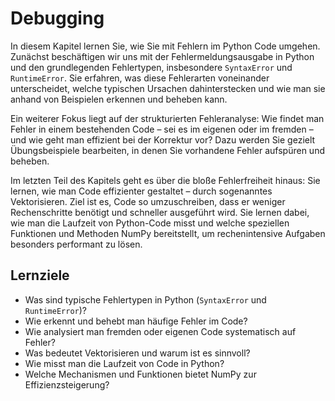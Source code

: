 # Debugging

In diesem Kapitel lernen Sie, wie Sie mit Fehlern im Python Code umgehen. Zunächst beschäftigen wir uns mit der Fehlermeldungsausgabe in Python und den grundlegenden Fehlertypen, insbesondere $\texttt{SyntaxError}$ und $\texttt{RuntimeError}$. Sie erfahren, was diese Fehlerarten voneinander unterscheidet, welche typischen Ursachen dahinterstecken und wie man sie anhand von Beispielen erkennen und beheben kann.

Ein weiterer Fokus liegt auf der strukturierten Fehleranalyse: Wie findet man Fehler in einem bestehenden Code – sei es im eigenen oder im fremden – und wie geht man effizient bei der Korrektur vor? Dazu werden Sie gezielt Übungsbeispiele bearbeiten, in denen Sie vorhandene Fehler aufspüren und beheben.

Im letzten Teil des Kapitels geht es über die bloße Fehlerfreiheit hinaus: Sie lernen, wie man Code effizienter gestaltet – durch sogenanntes Vektorisieren. Ziel ist es, Code so umzuschreiben, dass er weniger Rechenschritte benötigt und schneller ausgeführt wird. Sie lernen dabei, wie man die Laufzeit von Python-Code misst und welche speziellen Funktionen und Methoden NumPy bereitstellt, um rechenintensive Aufgaben besonders performant zu lösen.

## Lernziele

- Was sind typische Fehlertypen in Python ($\texttt{SyntaxError}$ und $\texttt{RuntimeError}$)?
- Wie erkennt und behebt man häufige Fehler im Code?
- Wie analysiert man fremden oder eigenen Code systematisch auf Fehler?
- Was bedeutet Vektorisieren und warum ist es sinnvoll?
- Wie misst man die Laufzeit von Code in Python?
- Welche Mechanismen und Funktionen bietet NumPy zur Effizienzsteigerung?
